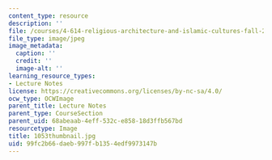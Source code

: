 ```yaml
---
content_type: resource
description: ''
file: /courses/4-614-religious-architecture-and-islamic-cultures-fall-2002/99fc2b66daeb997fb1354edf9973147b_1053thumbnail.jpg
file_type: image/jpeg
image_metadata:
  caption: ''
  credit: ''
  image-alt: ''
learning_resource_types:
- Lecture Notes
license: https://creativecommons.org/licenses/by-nc-sa/4.0/
ocw_type: OCWImage
parent_title: Lecture Notes
parent_type: CourseSection
parent_uid: 68abeaab-4eff-532c-e858-18d3ffb567bd
resourcetype: Image
title: 1053thumbnail.jpg
uid: 99fc2b66-daeb-997f-b135-4edf9973147b
---
```

